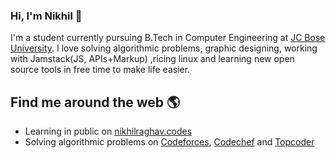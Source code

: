 ### Hi, I'm Nikhil :wave:

I'm a student currently pursuing B.Tech in Computer Engineering at [JC Bose University](https://jcboseust.ac.in). I love solving algorithmic problems, graphic designing, working with Jamstack(JS, APIs+Markup) ,ricing linux and learning new open source tools in free time to make life easier.


## Find me around the web 🌎
- Learning in public on [nikhilraghav.codes](https://nikhilraghav.codes)
- Solving algorithmic problems on [Codeforces](https://codeforces.com/profile/nikhil1_raghav), [Codechef](https://www.codechef.com/users/nikhil1_raghav) and [Topcoder](https://www.topcoder.com/members/nikhil1_raghav/)




